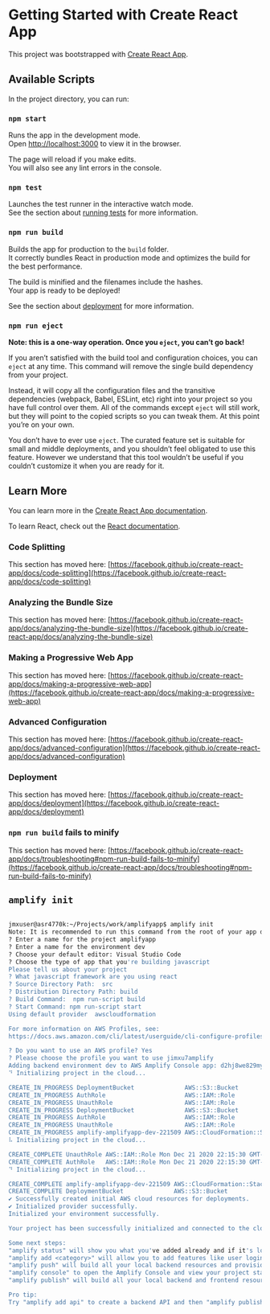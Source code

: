 # Getting Started with Create React App

This project was bootstrapped with [Create React App](https://github.com/facebook/create-react-app).

## Available Scripts

In the project directory, you can run:

### `npm start`

Runs the app in the development mode.\
Open [http://localhost:3000](http://localhost:3000) to view it in the browser.

The page will reload if you make edits.\
You will also see any lint errors in the console.

### `npm test`

Launches the test runner in the interactive watch mode.\
See the section about [running tests](https://facebook.github.io/create-react-app/docs/running-tests) for more information.

### `npm run build`

Builds the app for production to the `build` folder.\
It correctly bundles React in production mode and optimizes the build for the best performance.

The build is minified and the filenames include the hashes.\
Your app is ready to be deployed!

See the section about [deployment](https://facebook.github.io/create-react-app/docs/deployment) for more information.

### `npm run eject`

**Note: this is a one-way operation. Once you `eject`, you can’t go back!**

If you aren’t satisfied with the build tool and configuration choices, you can `eject` at any time. This command will remove the single build dependency from your project.

Instead, it will copy all the configuration files and the transitive dependencies (webpack, Babel, ESLint, etc) right into your project so you have full control over them. All of the commands except `eject` will still work, but they will point to the copied scripts so you can tweak them. At this point you’re on your own.

You don’t have to ever use `eject`. The curated feature set is suitable for small and middle deployments, and you shouldn’t feel obligated to use this feature. However we understand that this tool wouldn’t be useful if you couldn’t customize it when you are ready for it.

## Learn More

You can learn more in the [Create React App documentation](https://facebook.github.io/create-react-app/docs/getting-started).

To learn React, check out the [React documentation](https://reactjs.org/).

### Code Splitting

This section has moved here: [https://facebook.github.io/create-react-app/docs/code-splitting](https://facebook.github.io/create-react-app/docs/code-splitting)

### Analyzing the Bundle Size

This section has moved here: [https://facebook.github.io/create-react-app/docs/analyzing-the-bundle-size](https://facebook.github.io/create-react-app/docs/analyzing-the-bundle-size)

### Making a Progressive Web App

This section has moved here: [https://facebook.github.io/create-react-app/docs/making-a-progressive-web-app](https://facebook.github.io/create-react-app/docs/making-a-progressive-web-app)

### Advanced Configuration

This section has moved here: [https://facebook.github.io/create-react-app/docs/advanced-configuration](https://facebook.github.io/create-react-app/docs/advanced-configuration)

### Deployment

This section has moved here: [https://facebook.github.io/create-react-app/docs/deployment](https://facebook.github.io/create-react-app/docs/deployment)

### `npm run build` fails to minify

This section has moved here: [https://facebook.github.io/create-react-app/docs/troubleshooting#npm-run-build-fails-to-minify](https://facebook.github.io/create-react-app/docs/troubleshooting#npm-run-build-fails-to-minify)

## `amplify init`

```bash

jmxuser@asr4770k:~/Projects/work/amplifyapp$ amplify init
Note: It is recommended to run this command from the root of your app directory
? Enter a name for the project amplifyapp
? Enter a name for the environment dev
? Choose your default editor: Visual Studio Code
? Choose the type of app that you're building javascript
Please tell us about your project
? What javascript framework are you using react
? Source Directory Path:  src
? Distribution Directory Path: build
? Build Command:  npm run-script build
? Start Command: npm run-script start
Using default provider  awscloudformation

For more information on AWS Profiles, see:
https://docs.aws.amazon.com/cli/latest/userguide/cli-configure-profiles.html

? Do you want to use an AWS profile? Yes
? Please choose the profile you want to use jimxu7amplify
Adding backend environment dev to AWS Amplify Console app: d2hj8we829my79
⠙ Initializing project in the cloud...

CREATE_IN_PROGRESS DeploymentBucket              AWS::S3::Bucket            Mon Dec 21 2020 22:15:17 GMT-0600 (Central Standard Time) Resource creation Initiated
CREATE_IN_PROGRESS AuthRole                      AWS::IAM::Role             Mon Dec 21 2020 22:15:17 GMT-0600 (Central Standard Time) Resource creation Initiated
CREATE_IN_PROGRESS UnauthRole                    AWS::IAM::Role             Mon Dec 21 2020 22:15:17 GMT-0600 (Central Standard Time) Resource creation Initiated
CREATE_IN_PROGRESS DeploymentBucket              AWS::S3::Bucket            Mon Dec 21 2020 22:15:16 GMT-0600 (Central Standard Time)                            
CREATE_IN_PROGRESS AuthRole                      AWS::IAM::Role             Mon Dec 21 2020 22:15:16 GMT-0600 (Central Standard Time)                            
CREATE_IN_PROGRESS UnauthRole                    AWS::IAM::Role             Mon Dec 21 2020 22:15:16 GMT-0600 (Central Standard Time)                            
CREATE_IN_PROGRESS amplify-amplifyapp-dev-221509 AWS::CloudFormation::Stack Mon Dec 21 2020 22:15:12 GMT-0600 (Central Standard Time) User Initiated             
⠧ Initializing project in the cloud...

CREATE_COMPLETE UnauthRole AWS::IAM::Role Mon Dec 21 2020 22:15:30 GMT-0600 (Central Standard Time) 
CREATE_COMPLETE AuthRole   AWS::IAM::Role Mon Dec 21 2020 22:15:30 GMT-0600 (Central Standard Time) 
⠙ Initializing project in the cloud...

CREATE_COMPLETE amplify-amplifyapp-dev-221509 AWS::CloudFormation::Stack Mon Dec 21 2020 22:15:41 GMT-0600 (Central Standard Time) 
CREATE_COMPLETE DeploymentBucket              AWS::S3::Bucket            Mon Dec 21 2020 22:15:38 GMT-0600 (Central Standard Time) 
✔ Successfully created initial AWS cloud resources for deployments.
✔ Initialized provider successfully.
Initialized your environment successfully.

Your project has been successfully initialized and connected to the cloud!

Some next steps:
"amplify status" will show you what you've added already and if it's locally configured or deployed
"amplify add <category>" will allow you to add features like user login or a backend API
"amplify push" will build all your local backend resources and provision it in the cloud
"amplify console" to open the Amplify Console and view your project status
"amplify publish" will build all your local backend and frontend resources (if you have hosting category added) and provision it in the cloud

Pro tip:
Try "amplify add api" to create a backend API and then "amplify publish" to deploy everything

```
